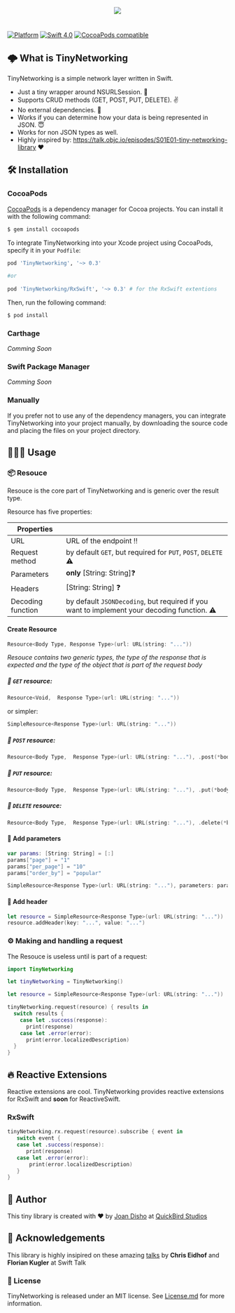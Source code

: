 <p align="center">
  <img src="https://github.com/jdisho/TinyNetworking/blob/master/Images/tinynetworking-logo.png">
</p>

#
[![Platform](https://img.shields.io/cocoapods/p/TinyNetworking.svg?style=flat)](https://github.com/jdisho/TinyNetworking)
[![Swift 4.0](https://img.shields.io/badge/Swift-4.0-orange.svg)](https://swift.org)
[![CocoaPods compatible](https://img.shields.io/cocoapods/v/TinyNetworking.svg)](https://cocoapods.org/pods/TinyNetworking)

## 🌩 What is TinyNetworking
TinyNetworking is a simple network layer written in Swift.

- Just a tiny wrapper around NSURLSession. 🌯
- Supports CRUD methods (GET, POST, PUT, DELETE). ✌️
- No external dependencies. 🎉
- Works if you can determine how your data is being represented in JSON. 😇
- Works for non JSON types as well.
- Highly inspired by: https://talk.objc.io/episodes/S01E01-tiny-networking-library ❤️

## 🛠 Installation

### CocoaPods

[CocoaPods](http://cocoapods.org) is a dependency manager for Cocoa projects. You can install it with the following command:

```bash
$ gem install cocoapods
```

To integrate TinyNetworking into your Xcode project using CocoaPods, specify it in your `Podfile`:

```ruby
pod 'TinyNetworking', '~> 0.3'
    
#or
    
pod 'TinyNetworking/RxSwift', '~> 0.3' # for the RxSwift extentions
```

Then, run the following command:

```bash
$ pod install
```
### Carthage 
*Comming Soon*

### Swift Package Manager 
*Comming Soon*

### Manually

If you prefer not to use any of the dependency managers, you can integrate TinyNetworking into your project manually, by downloading the source code and placing the files on your project directory.

## 👨🏻‍💻 Usage

### 📦 Resouce
Resouce is the core part of TinyNetworking and is generic over the result type.

Resource has five properties: 

|    Properties     |   |
----------|-----------------
URL | URL of the endpoint ‼️
Request method | by default `GET`, but required for `PUT`, `POST`, `DELETE` ⚠️
Parameters | **only** [String: String]❓
Headers | [String: String] ❓
Decoding function | by default `JSONDecoding`, but required if you want to implement your decoding function. ⚠️

#### Create Resource

```swift
Resource<Body Type, Response Type>(url: URL(string: "..."))
```
*Resouce contains two generic types, the type of the response that is expected and the type of the object that is part of the request body*

##### 🔗 `GET` resource:

```swift
Resource<Void,  Response Type>(url: URL(string: "..."))
```
or simpler: 
```swift
SimpleResource<Response Type>(url: URL(string: "..."))
```

##### 🔗 `POST` resource:

```swift
Resource<Body Type,  Response Type>(url: URL(string: "..."), .post(*body*))
```

##### 🔗 `PUT` resource:

```swift
Resource<Body Type,  Response Type>(url: URL(string: "..."), .put(*body*))
```

##### 🔗 `DELETE` resource:

```swift
Resource<Body Type,  Response Type>(url: URL(string: "..."), .delete(*body*))
```

#### 💄 Add parameters

```swift
var params: [String: String] = [:]
params["page"] = "1"
params["per_page"] = "10"
params["order_by"] = "popular"

SimpleResource<Response Type>(url: URL(string: "..."), parameters: params)
```

#### 🎩 Add header

```swift
let resource = SimpleResource<Response Type>(url: URL(string: "..."))
resource.addHeader(key: "...", value: "...")
```

### ⚙️ Making and handling a request
The Resouce is useless until is part of a request:

```swift
import TinyNetworking

let tinyNetworking = TinyNetworking()

let resource = SimpleResource<Response Type>(url: URL(string: "..."))

tinyNetworking.request(resource) { results in
  switch results {
    case let .success(response):
      print(response)
    case let .error(error):
      print(error.localizedDescription)
  }
}
```

## 🔥 Reactive Extensions
Reactive extensions are cool. TinyNetworking provides reactive extensions for RxSwift and **soon** for ReactiveSwift.

### RxSwift
```swift
tinyNetworking.rx.request(resource).subscribe { event in
   switch event {
   case let .success(response):
      print(response)
   case let .error(error):
       print(error.localizedDescription)
   }
}
```

## 🐨 Author
This tiny library is created with ❤️ by [Joan Disho](https://twitter.com/_disho) at [QuickBird Studios](www.quickbirdstudios.com)

## 🙏 Acknowledgements
This library is highly insipired on these amazing [talks](https://talk.objc.io/collections/networking) by **Chris Eidhof** and **Florian Kugler** at Swift Talk

### 📃 License

TinyNetworking is released under an MIT license. See [License.md](https://github.com/jdisho/TinyNetworking/blob/master/LICENSE) for more information.
